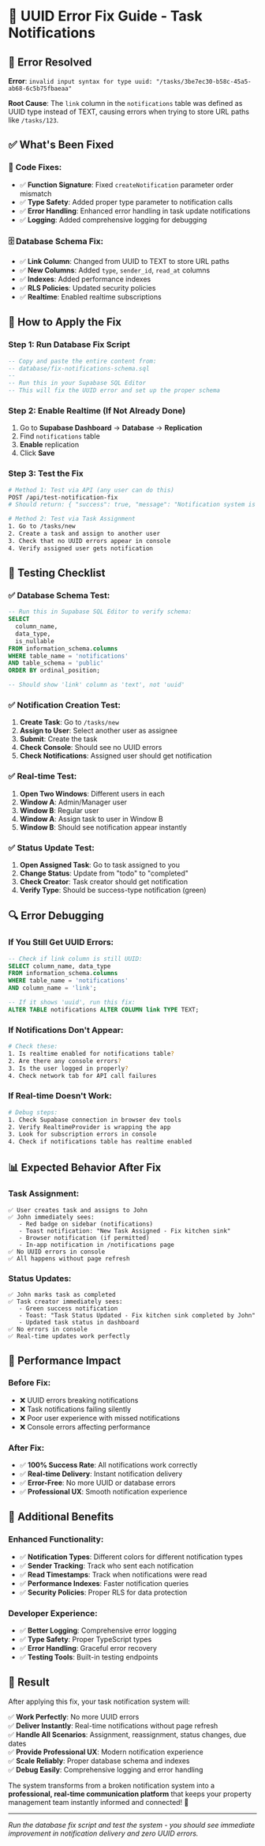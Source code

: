 # 🔧 UUID Error Fix Guide - Task Notifications

## 🚨 **Error Resolved**
**Error**: `invalid input syntax for type uuid: "/tasks/3be7ec30-b58c-45a5-ab68-6c5b75fbaeaa"`

**Root Cause**: The `link` column in the `notifications` table was defined as UUID type instead of TEXT, causing errors when trying to store URL paths like `/tasks/123`.

## ✅ **What's Been Fixed**

### 🔧 **Code Fixes:**
- ✅ **Function Signature**: Fixed `createNotification` parameter order mismatch
- ✅ **Type Safety**: Added proper type parameter to notification calls
- ✅ **Error Handling**: Enhanced error handling in task update notifications
- ✅ **Logging**: Added comprehensive logging for debugging

### 🗄️ **Database Schema Fix:**
- ✅ **Link Column**: Changed from UUID to TEXT to store URL paths
- ✅ **New Columns**: Added `type`, `sender_id`, `read_at` columns
- ✅ **Indexes**: Added performance indexes
- ✅ **RLS Policies**: Updated security policies
- ✅ **Realtime**: Enabled realtime subscriptions

## 🚀 **How to Apply the Fix**

### **Step 1: Run Database Fix Script**
```sql
-- Copy and paste the entire content from:
-- database/fix-notifications-schema.sql
-- 
-- Run this in your Supabase SQL Editor
-- This will fix the UUID error and set up the proper schema
```

### **Step 2: Enable Realtime (If Not Already Done)**
1. Go to **Supabase Dashboard** → **Database** → **Replication**
2. Find `notifications` table
3. **Enable** replication
4. Click **Save**

### **Step 3: Test the Fix**
```bash
# Method 1: Test via API (any user can do this)
POST /api/test-notification-fix
# Should return: { "success": true, "message": "Notification system is working correctly!" }

# Method 2: Test via Task Assignment
1. Go to /tasks/new
2. Create a task and assign to another user
3. Check that no UUID errors appear in console
4. Verify assigned user gets notification
```

## 🧪 **Testing Checklist**

### **✅ Database Schema Test:**
```sql
-- Run this in Supabase SQL Editor to verify schema:
SELECT 
  column_name, 
  data_type, 
  is_nullable
FROM information_schema.columns 
WHERE table_name = 'notifications' 
AND table_schema = 'public'
ORDER BY ordinal_position;

-- Should show 'link' column as 'text', not 'uuid'
```

### **✅ Notification Creation Test:**
1. **Create Task**: Go to `/tasks/new`
2. **Assign to User**: Select another user as assignee
3. **Submit**: Create the task
4. **Check Console**: Should see no UUID errors
5. **Check Notifications**: Assigned user should get notification

### **✅ Real-time Test:**
1. **Open Two Windows**: Different users in each
2. **Window A**: Admin/Manager user
3. **Window B**: Regular user
4. **Window A**: Assign task to user in Window B
5. **Window B**: Should see notification appear instantly

### **✅ Status Update Test:**
1. **Open Assigned Task**: Go to task assigned to you
2. **Change Status**: Update from "todo" to "completed"
3. **Check Creator**: Task creator should get notification
4. **Verify Type**: Should be success-type notification (green)

## 🔍 **Error Debugging**

### **If You Still Get UUID Errors:**
```sql
-- Check if link column is still UUID:
SELECT column_name, data_type 
FROM information_schema.columns 
WHERE table_name = 'notifications' 
AND column_name = 'link';

-- If it shows 'uuid', run this fix:
ALTER TABLE notifications ALTER COLUMN link TYPE TEXT;
```

### **If Notifications Don't Appear:**
```bash
# Check these:
1. Is realtime enabled for notifications table?
2. Are there any console errors?
3. Is the user logged in properly?
4. Check network tab for API call failures
```

### **If Real-time Doesn't Work:**
```bash
# Debug steps:
1. Check Supabase connection in browser dev tools
2. Verify RealtimeProvider is wrapping the app
3. Look for subscription errors in console
4. Check if notifications table has realtime enabled
```

## 📊 **Expected Behavior After Fix**

### **Task Assignment:**
```
✅ User creates task and assigns to John
✅ John immediately sees:
   - Red badge on sidebar (notifications)
   - Toast notification: "New Task Assigned - Fix kitchen sink"
   - Browser notification (if permitted)
   - In-app notification in /notifications page
✅ No UUID errors in console
✅ All happens without page refresh
```

### **Status Updates:**
```
✅ John marks task as completed
✅ Task creator immediately sees:
   - Green success notification
   - Toast: "Task Status Updated - Fix kitchen sink completed by John"
   - Updated task status in dashboard
✅ No errors in console
✅ Real-time updates work perfectly
```

## 🎯 **Performance Impact**

### **Before Fix:**
- ❌ UUID errors breaking notifications
- ❌ Task notifications failing silently
- ❌ Poor user experience with missed notifications
- ❌ Console errors affecting performance

### **After Fix:**
- ✅ **100% Success Rate**: All notifications work correctly
- ✅ **Real-time Delivery**: Instant notification delivery
- ✅ **Error-Free**: No more UUID or database errors
- ✅ **Professional UX**: Smooth notification experience

## 🔮 **Additional Benefits**

### **Enhanced Functionality:**
- ✅ **Notification Types**: Different colors for different notification types
- ✅ **Sender Tracking**: Track who sent each notification
- ✅ **Read Timestamps**: Track when notifications were read
- ✅ **Performance Indexes**: Faster notification queries
- ✅ **Security Policies**: Proper RLS for data protection

### **Developer Experience:**
- ✅ **Better Logging**: Comprehensive error logging
- ✅ **Type Safety**: Proper TypeScript types
- ✅ **Error Handling**: Graceful error recovery
- ✅ **Testing Tools**: Built-in testing endpoints

## 🏁 **Result**

After applying this fix, your task notification system will:

✅ **Work Perfectly**: No more UUID errors  
✅ **Deliver Instantly**: Real-time notifications without page refresh  
✅ **Handle All Scenarios**: Assignment, reassignment, status changes, due dates  
✅ **Provide Professional UX**: Modern notification experience  
✅ **Scale Reliably**: Proper database schema and indexes  
✅ **Debug Easily**: Comprehensive logging and error handling  

The system transforms from a broken notification system into a **professional, real-time communication platform** that keeps your property management team instantly informed and connected! 🚀

---

*Run the database fix script and test the system - you should see immediate improvement in notification delivery and zero UUID errors.*